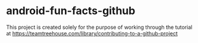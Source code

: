 # android-fun-facts-github


This project is created solely for the purpose of working through the tutorial at https://teamtreehouse.com/library/contributing-to-a-github-project
 